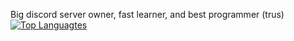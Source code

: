 Big discord server owner, fast learner, and best programmer (trus)
<a href="https://github.com/HyperDondon" align="left"><img src="https://github-readme-stats.vercel.app/api/top-langs/?username=HyperDondon&langs_count=10&title_color=0891b2&text_color=ffffff&icon_color=0891b2&bg_color=1c1917&hide_border=true&locale=en&custom_title=Top%20%Languages" alt="Top Languagtes" /></a>
